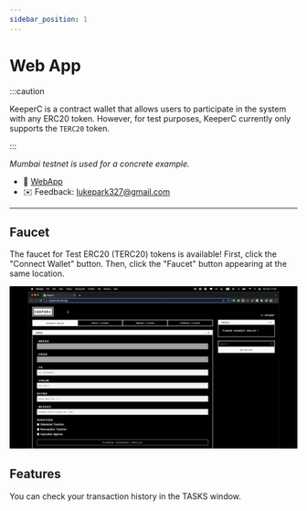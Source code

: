 ```yaml
---
sidebar_position: 1
---
```


# Web App

:::caution

KeeperC is a contract wallet that allows users to participate in the system with any ERC20 token. However, for test purposes, KeeperC currently only supports the `TERC20` token.

:::

*Mumbai testnet is used for a concrete example.*

- 🔗 [WebApp](http://keeperc20.web.app)
- ✉️ Feedback: [lukepark327@gmail.com](mailto:lukepark327@gmail.com)

---

## Faucet

The faucet for Test ERC20 (TERC20) tokens is available! First, click the "Connect Wallet" button. Then, click the "Faucet" button appearing at the same location.

<!-- ![](../images/faucet_1.png)
![](../images/faucet_2.png) -->
![faucet](../images/0_faucet.gif)

## Features

You can check your transaction history in the TASKS window.

<!-- TODO: chatbot -->
